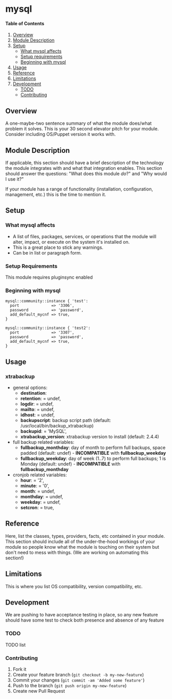 # mysql

#### Table of Contents

1. [Overview](#overview)
2. [Module Description](#module-description)
3. [Setup](#setup)
    * [What mysql affects](#what-mysql-affects)
    * [Setup requirements](#setup-requirements)
    * [Beginning with mysql](#beginning-with-mysql)
4. [Usage](#usage)
5. [Reference](#reference)
5. [Limitations](#limitations)
6. [Development](#development)
    * [TODO](#todo)
    * [Contributing](#contributing)

## Overview

A one-maybe-two sentence summary of what the module does/what problem it solves.
This is your 30 second elevator pitch for your module. Consider including
OS/Puppet version it works with.

## Module Description

If applicable, this section should have a brief description of the technology
the module integrates with and what that integration enables. This section
should answer the questions: "What does this module *do*?" and "Why would I use
it?"

If your module has a range of functionality (installation, configuration,
management, etc.) this is the time to mention it.

## Setup

### What mysql affects

* A list of files, packages, services, or operations that the module will alter,
  impact, or execute on the system it's installed on.
* This is a great place to stick any warnings.
* Can be in list or paragraph form.

### Setup Requirements

This module requires pluginsync enabled

### Beginning with mysql

```puppet
mysql::community::instance { 'test':
  port              => '3306',
  password          => 'password',
  add_default_mycnf => true,
}

mysql::community::instance { 'test2':
  port              => '3307',
  password          => 'password',
  add_default_mycnf => true,
}
```

## Usage

### xtrabackup

* general options:
  * **destination**:
  * **retention**:           = undef,
  * **logdir**:              = undef,
  * **mailto**:              = undef,
  * **idhost**:              = undef,
  * **backupscript**: backup script path (default: /usr/local/bin/backup_xtrabackup)
  * **backupid**:            = 'MySQL',
  * **xtrabackup_version**: xtrabackup version to install (default: 2.4.4)
* full backup related variables:
  * **fullbackup_monthday**: day of month to perform full backups, space padded (default: undef) - **INCOMPATIBLE** with **fullbackup_weekday**
  * **fullbackup_weekday**: day of week (1..7) to perform full backups; 1 is Monday (default: undef) - **INCOMPATIBLE** with **fullbackup_monthday**
* cronjob related variables:
  * **hour**:                = '2',
  * **minute**:              = '0',
  * **month**:               = undef,
  * **monthday**:            = undef,
  * **weekday**:             = undef,
  * **setcron**:             = true,

## Reference

Here, list the classes, types, providers, facts, etc contained in your module.
This section should include all of the under-the-hood workings of your module so
people know what the module is touching on their system but don't need to mess
with things. (We are working on automating this section!)

## Limitations

This is where you list OS compatibility, version compatibility, etc.

## Development

We are pushing to have acceptance testing in place, so any new feature should
have some test to check both presence and absence of any feature

### TODO

TODO list

### Contributing

1. Fork it
2. Create your feature branch (`git checkout -b my-new-feature`)
3. Commit your changes (`git commit -am 'Added some feature'`)
4. Push to the branch (`git push origin my-new-feature`)
5. Create new Pull Request
